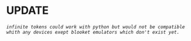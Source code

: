 <h1> UPDATE
  
  
  <h6>
    
    
    infinite tokens could work with python but would not be compatible whith any devices exept blooket emulators which don't exist yet.
